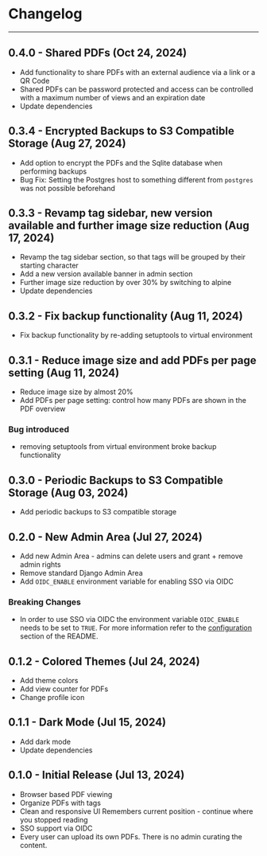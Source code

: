 # Changelog
<hr>

## 0.4.0 - Shared PDFs  (Oct 24, 2024)
* Add functionality to share PDFs with an external audience via a link or a QR Code
* Shared PDFs can be password protected and access can be controlled with a maximum number of views and an expiration date
* Update dependencies

## 0.3.4 - Encrypted Backups to S3 Compatible Storage  (Aug 27, 2024)

* Add option to encrypt the PDFs and the Sqlite database when performing backups
* Bug Fix: Setting the Postgres host to something different from `postgres` was not possible beforehand

## 0.3.3 - Revamp tag sidebar, new version available and further image size reduction (Aug 17, 2024)

* Revamp the tag sidebar section, so that tags will be grouped by their starting character
* Add a new version available banner in admin section
* Further image size reduction by over 30% by switching to alpine
* Update dependencies

## 0.3.2 - Fix backup functionality (Aug 11, 2024)

* Fix backup functionality by re-adding setuptools to virtual environment

## 0.3.1 - Reduce image size and add PDFs per page setting (Aug 11, 2024)

* Reduce image size by almost 20%
* Add PDFs per page setting: control how many PDFs are shown in the PDF overview

### Bug introduced
* removing setuptools from virtual environment broke backup functionality


## 0.3.0 - Periodic Backups to S3 Compatible Storage (Aug 03, 2024)

* Add periodic backups to S3 compatible storage

## 0.2.0 - New Admin Area (Jul 27, 2024)

* Add new Admin Area - admins can delete users and grant + remove admin rights
* Remove standard Django Admin Area
* Add `OIDC_ENABLE` environment variable for enabling SSO via OIDC

### Breaking Changes

* In order to use SSO via OIDC the environment variable `OIDC_ENABLE` needs to be set to `TRUE`.
  For more information refer to the [configuration](https://codeberg.org/mrmn/PdfDing#configuration) section of the README.

## 0.1.2 - Colored Themes (Jul 24, 2024)

* Add theme colors
* Add view counter for PDFs
* Change profile icon



## 0.1.1 - Dark Mode (Jul 15, 2024)

* Add dark mode
* Update dependencies

## 0.1.0 - Initial Release (Jul 13, 2024)

* Browser based PDF viewing
* Organize PDFs with tags
* Clean and responsive UI Remembers current position - continue where you stopped reading
* SSO support via OIDC
* Every user can upload its own PDFs. There is no admin curating the content.
